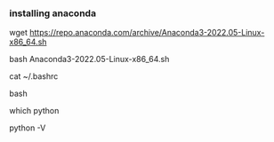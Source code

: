 ### installing anaconda

wget https://repo.anaconda.com/archive/Anaconda3-2022.05-Linux-x86_64.sh

bash Anaconda3-2022.05-Linux-x86_64.sh

cat ~/.bashrc

bash

which python

python -V

